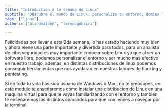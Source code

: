 ```yaml
---
title: "Introduction a la semana de Linux"
subtitle: "Descubre el mundo de Linux: personaliza tu entorno, domina la terminal y potencia tus habilidades en ciberseguridad. ¡Empieza ahora mismo tu viaje con nosotros!"
tags: ["linux"]
authors: ["blindma1den", "lorenagubaira"]

---
```


Felicidades por llevar a esta 2da semana, lo has estado haciendo muy bien y ahora viene una parte importante y divertida para todos, para un analista de ciberseguridad es muy importante conocer sobre Linux ya que al ser un software libre, podemos personalizar el entorno y ser mucho mas efectivo en nuestro trabajo, ademas, en distintas distribuciones de linux podemos conseguir herramientas que nos ayudaran en nuestras labores de hacking y pentesting. 

Si en toda tu vida has sido usuario de Windows o Mac, no te preocupes, en este modulo te enseñaremos como instalar una distribucion de Linux en una maquina virtual para que te vayas familiarizando con el entorno y tambien te enseñaremos los distintos comandos para que comiences a navegar por la terminal 
